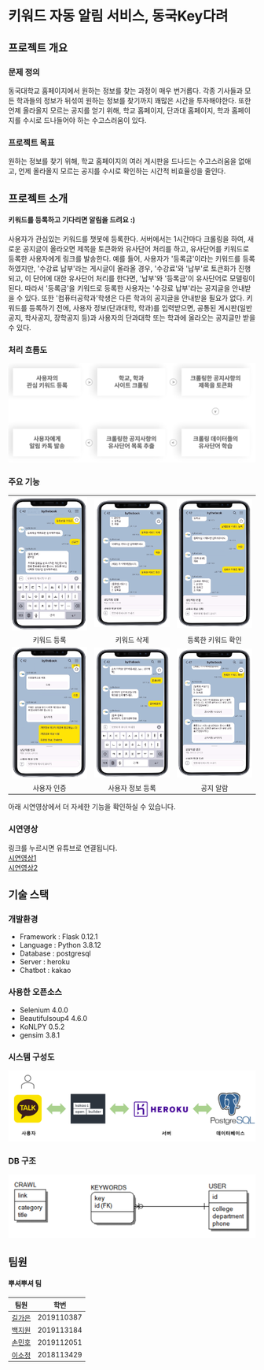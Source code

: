 # 키워드 자동 알림 서비스, 동국Key다려

## 프로젝트 개요

### 문제 정의

동국대학교 홈페이지에서 원하는 정보를 찾는 과정이 매우 번거롭다. 각종 기사들과 모든 학과들의 정보가 뒤섞여 원하는 정보를 찾기까지 꽤많은 시간을 투자해야한다. 또한 언제 올라올지 모르는 공지를 얻기 위해, 학교 홈페이지, 단과대 홈페이지, 학과 홈페이지를 수시로 드나들어야 하는 수고스러움이 있다.

### 프로젝트 목표

원하는 정보를 찾기 위해, 학교 홈페이지의 여러 게시판을 드나드는 수고스러움을 없애고, 언제 올라올지 모르는 공지를 수시로 확인하는 시간적 비효율성을 줄인다.

## 프로젝트 소개

#### 키워드를 등록하고 기다리면 알림을 드려요 :)

사용자가 관심있는 키워드를 챗봇에 등록한다. 서버에서는 1시간마다 크롤링을 하여, 새로운 공지글이 올라오면 제목을 토큰화와 유사단어 처리를 하고, 유사단어를 키워드로 등록한 사용자에게 링크를 발송한다. 예를 들어, 사용자가 '등록금'이라는 키워드를 등록하였지만, '수강료 납부'라는 게시글이 올라올 경우, '수강료'와 '납부'로 토큰화가 진행되고, 이 단어에 대한 유사단어 처리를 한다면, '납부'와 '등록금'이 유사단어로 모델링이 된다. 따라서 '등록금'을 키워드로 등록한 사용자는 '수강료 납부'라는 공지글을 안내받을 수 있다.
또한 '컴퓨터공학과'학생은 다른 학과의 공지글을 안내받을 필요가 없다. 키워드를 등록하기 전에, 사용자 정보(단과대학, 학과)를 입력받으면, 공통된 게시판(일반공지, 학사공지, 장학공지 등)과 사용자의 단과대학 또는 학과에 올라오는 공지글만 받을 수 있다.

### 처리 흐름도

![처리흐름도](./img/처리흐름도.png)

### 주요 기능

|                                              |                                                  |                                                    |
| :------------------------------------------: | :----------------------------------------------: | :------------------------------------------------: |
| <img src="./img/키워드등록.PNG" width="330"> |   <img src="./img/키워드삭제.PNG" width="350">   | <img src="./img/등록한키워드확인.PNG" width="350"> |
|                 키워드 등록                  |                   키워드 삭제                    |                 등록한 키워드 확인                 |
|    <img src="./img/인증.PNG" width="350">    | <img src="./img/사용자정보등록.PNG" width="350"> |     <img src="./img/공지알람.PNG" width="350">     |
|                 사용자 인증                  |                 사용자 정보 등록                 |                     공지 알람                      |

아래 시연영상에서 더 자세한 기능을 확인하실 수 있습니다.

### 시연영상

링크를 누르시면 유튜브로 연결됩니다.<br>
[시연영상1](https://youtu.be/qFQY1amIqKU)<br>
[시연영상2](https://youtu.be/L9I33gFD4GA)

## 기술 스택

### 개발환경

- Framework : Flask 0.12.1
- Language : Python 3.8.12
- Database : postgresql
- Server : heroku
- Chatbot : kakao

### 사용한 오픈소스

- Selenium 4.0.0
- Beautifulsoup4 4.6.0
- KoNLPY 0.5.2
- gensim 3.8.1

### 시스템 구성도

![시스템구성도](./img/시스템구성도.PNG)

### DB 구조

![DB구조](./img/데이터베이스.PNG)

## 팀원

#### 뿌셔뿌셔 팀

|                  팀원                  |    학번    |
| :------------------------------------: | :--------: |
| [길가은](https://github.com/rlfrkdms1) | 2019110387 |
| [백지원](https://github.com/wonny7447) | 2019113184 |
|  [손민호](https://github.com/Hoyasdf)  | 2019112051 |
| [이소정](https://github.com/SJLEE316)  | 2018113429 |
